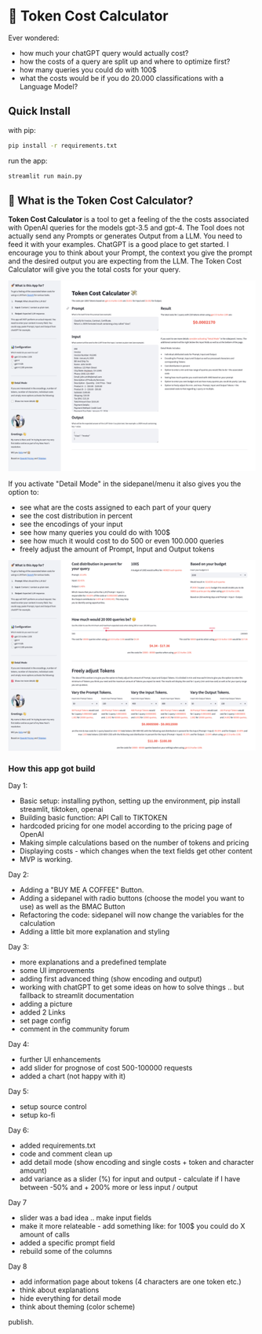 # 💸 Token Cost Calculator

Ever wondered:
- how much your chatGPT query would actually cost?
- how the costs of a query are split up and where to optimize first?
- how many queries you could do with 100$
- what the costs would be if you do 20.000 classifications with a Language Model?

## Quick Install
with pip:
```bash
pip install -r requirements.txt
```

run the app:
```bash
streamlit run main.py
```

## 🤔 What is the Token Cost Calculator?

**Token Cost Calculator** is a tool to get a feeling of the the costs associated with OpenAI queries for the models gpt-3.5 and gpt-4.
The Tool does not actually send any Prompts or generates Output from a LLM. You need to feed it with your examples. ChatGPT is a good place to get started. I encourage you to think about your Prompt, the context you give the prompt and the desired output you are expecting from the LLM.
The Token Cost Calculator will give you the total costs for your query.

![NormalMode.png](NormalMode.png "User Interface")

If you activate "Detail Mode" in the sidepanel/menu it also gives you the option to:
- see what are the costs assigned to each part of your query
- see the cost distribution in percent
- see the encodings of your input
- see how many queries you could do with 100$
- see how much it would cost to do 500 or even 100.000 queries
- freely adjust the amount of Prompt, Input and Output tokens

![DetailMode.png](DetailMode.png "User Interface Detail Mode")

### How this app got build
Day 1:
- Basic setup: installing python, setting up the environment, pip install streamlit, tiktoken, openai
- Building basic function: API Call to TIKTOKEN
- hardcoded pricing for one model according to the pricing page of OpenAI
- Making simple calculations based on the number of tokens and pricing
- Displaying costs - which changes when the text fields get other content
- MVP is working.

Day 2:
- Adding a "BUY ME A COFFEE" Button.
- Adding a sidepanel with radio buttons (choose the model you want to use) as well as the BMAC Button
- Refactoring the code: sidepanel will now change the variables for the calculation
- Adding a little bit more explanation and styling

Day 3:
- more explanations and a predefined template
- some UI improvements
- adding first advanced thing (show encoding and output)
- working with chatGPT to get some ideas on how to solve things .. but fallback to streamlit documentation
- adding a picture
- added 2 Links
- set page config
- comment in the community forum

Day 4:
- further UI enhancements
- add slider for prognose of cost 500-100000 requests
- added a chart (not happy with it)

Day 5:
- setup source control
- setup ko-fi

Day 6:
- added requirements.txt
- code and comment clean up
- add detail mode (show encoding and single costs + token and character amount)
- add variance as a slider (%) for input and output - calculate if I have between -50% and + 200% more or less input / output

Day 7
- slider was a bad idea .. make input fields
- make it more relateable - add something like: for 100$ you could do X amount of calls
- added a specific prompt field
- rebuild some of the columns

Day 8
- add information page about tokens (4 characters are one token etc.)
- think about explanations
- hide everything for detail mode
- think about theming (color scheme)

publish.
